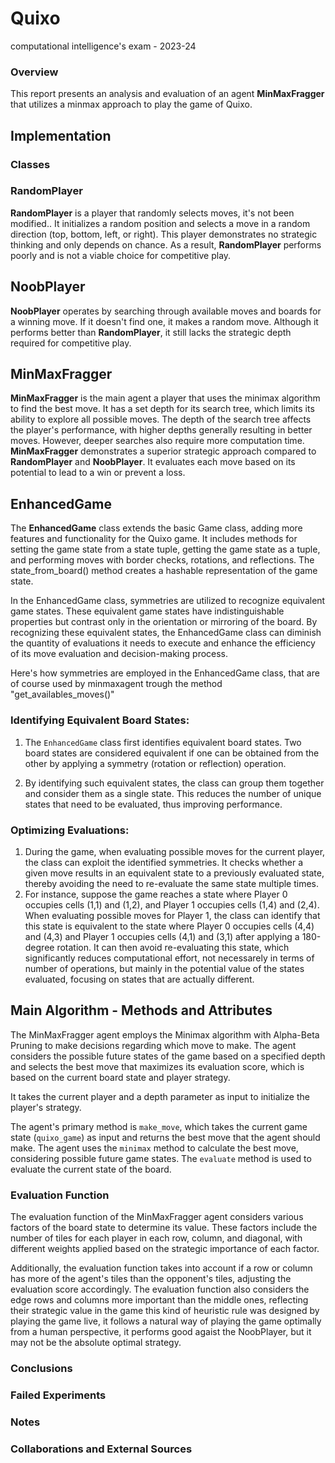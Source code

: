 # Quixo
computational intelligence's exam - 2023-24

### Overview

This report presents an analysis and evaluation of an agent **MinMaxFragger** that utilizes a minmax approach to play the game of Quixo.


## Implementation

### Classes
### RandomPlayer

**RandomPlayer** is a player that randomly selects moves, it's not been modified.. It initializes a random position and selects a move in a random direction (top, bottom, left, or right). This player demonstrates no strategic thinking and only depends on chance. As a result, **RandomPlayer** performs poorly and is not a viable choice for competitive play.

## NoobPlayer

 **NoobPlayer** operates by searching through available moves and boards for a winning move. If it doesn't find one, it makes a random move. Although it performs better than **RandomPlayer**, it still lacks the strategic depth required for competitive play.

## MinMaxFragger

**MinMaxFragger** is the main agent a player that uses the minimax algorithm to find the best move. It has a set depth for its search tree, which limits its ability to explore all possible moves. The depth of the search tree affects the player's performance, with higher depths generally resulting in better moves. However, deeper searches also require more computation time. **MinMaxFragger** demonstrates a superior strategic approach compared to **RandomPlayer** and **NoobPlayer**. It evaluates each move based on its potential to lead to a win or prevent a loss.

## EnhancedGame

The **EnhancedGame** class extends the basic Game class, adding more features and functionality for the Quixo game. It includes methods for setting the game state from a state tuple, getting the game state as a tuple, and performing moves with border checks, rotations, and reflections. The state_from_board() method creates a hashable representation of the game state.

In the EnhancedGame class, symmetries are utilized to recognize equivalent game states. These equivalent game states have indistinguishable properties but contrast only in the orientation or mirroring of the board. By recognizing these equivalent states, the EnhancedGame class can diminish the quantity of evaluations it needs to execute and enhance the efficiency of its move evaluation and decision-making process.

Here's how symmetries are employed in the EnhancedGame class, that are of course used by minmaxagent trough the method "get_availables_moves()"
### Identifying Equivalent Board States:

1. The `EnhancedGame` class first identifies equivalent board states. Two board states are considered equivalent if one can be obtained from the other by applying a symmetry (rotation or reflection) operation.

2. By identifying such equivalent states, the class can group them together and consider them as a single state. This reduces the number of unique states that need to be evaluated, thus improving performance.

### Optimizing Evaluations:

1. During the game, when evaluating possible moves for the current player, the class can exploit the identified symmetries. It checks whether a given move results in an equivalent state to a previously evaluated state, thereby avoiding the need to re-evaluate the same state multiple times.
2. For instance, suppose the game reaches a state where Player 0 occupies cells (1,1) and (1,2), and Player 1 occupies cells (1,4) and (2,4). When evaluating possible moves for Player 1, the class can identify that this state is equivalent to the state where Player 0 occupies cells (4,4) and (4,3) and Player 1 occupies cells (4,1) and (3,1) after applying a 180-degree rotation. It can then avoid re-evaluating this state, which significantly reduces computational effort, not necessarely in terms of number of operations, but mainly in the potential value of the states evaluated, focusing on states that are actually different.



## Main Algorithm - Methods and Attributes


The MinMaxFragger agent employs the Minimax algorithm with Alpha-Beta Pruning to make decisions regarding which move to make. The agent considers the possible future states of the game based on a specified depth and selects the best move that maximizes its evaluation score, which is based on the current board state and player strategy.

It takes the current player and a depth parameter as input to initialize the player's strategy.

The agent's primary method is `make_move`, which takes the current game state (`quixo_game`) as input and returns the best move that the agent should make. The agent uses the `minimax` method to calculate the best move, considering possible future game states. The `evaluate` method is used to evaluate the current state of the board.

### Evaluation Function

The evaluation function of the MinMaxFragger agent considers various factors of the board state to determine its value. These factors include the number of tiles for each player in each row, column, and diagonal, with different weights applied based on the strategic importance of each factor.

Additionally, the evaluation function takes into account if a row or column has more of the agent's tiles than the opponent's tiles, adjusting the evaluation score accordingly. The evaluation function also considers the edge rows and columns more important than the middle ones, reflecting their strategic value in the game this kind of heuristic rule was designed by playing the game live, it follows a natural way of playing the game optimally from a human perspective, it performs good agaist the NoobPlayer, but it may not be the absolute optimal strategy.


### Conclusions

### Failed Experiments

### Notes

### Collaborations and External Sources


